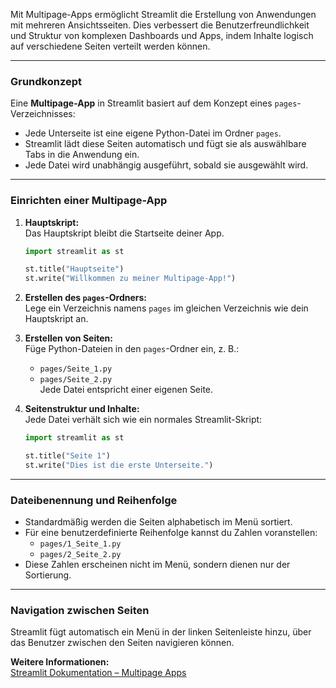 
Mit Multipage-Apps ermöglicht Streamlit die Erstellung von Anwendungen mit mehreren Ansichtsseiten. Dies verbessert die Benutzerfreundlichkeit und Struktur von komplexen Dashboards und Apps, indem Inhalte logisch auf verschiedene Seiten verteilt werden können.  

---

### **Grundkonzept**  
Eine **Multipage-App** in Streamlit basiert auf dem Konzept eines `pages`-Verzeichnisses:  
- Jede Unterseite ist eine eigene Python-Datei im Ordner `pages`.  
- Streamlit lädt diese Seiten automatisch und fügt sie als auswählbare Tabs in die Anwendung ein.  
- Jede Datei wird unabhängig ausgeführt, sobald sie ausgewählt wird.  

---

### **Einrichten einer Multipage-App**  
1. **Hauptskript:**  
   Das Hauptskript bleibt die Startseite deiner App.  
   ```python
   import streamlit as st

   st.title("Hauptseite")
   st.write("Willkommen zu meiner Multipage-App!")
   ```  

2. **Erstellen des `pages`-Ordners:**  
   Lege ein Verzeichnis namens `pages` im gleichen Verzeichnis wie dein Hauptskript an.  

3. **Erstellen von Seiten:**  
   Füge Python-Dateien in den `pages`-Ordner ein, z. B.:  
   - `pages/Seite_1.py`  
   - `pages/Seite_2.py`  
   Jede Datei entspricht einer eigenen Seite.  

4. **Seitenstruktur und Inhalte:**  
   Jede Datei verhält sich wie ein normales Streamlit-Skript:  
   ```python
   import streamlit as st

   st.title("Seite 1")
   st.write("Dies ist die erste Unterseite.")
   ```  

---

### **Dateibenennung und Reihenfolge**  
- Standardmäßig werden die Seiten alphabetisch im Menü sortiert.  
- Für eine benutzerdefinierte Reihenfolge kannst du Zahlen voranstellen:  
  - `pages/1_Seite_1.py`  
  - `pages/2_Seite_2.py`  
- Diese Zahlen erscheinen nicht im Menü, sondern dienen nur der Sortierung.  

---

### **Navigation zwischen Seiten**  
Streamlit fügt automatisch ein Menü in der linken Seitenleiste hinzu, über das Benutzer zwischen den Seiten navigieren können.  



**Weitere Informationen:**  
[Streamlit Dokumentation – Multipage Apps](https://docs.streamlit.io/develop/concepts/multipage-apps/pages-directory)  